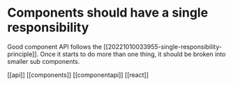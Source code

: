# Components should have a single responsibility

Good component API follows the [[20221010033955-single-responsibility-principle]]. Once it starts to do more than one thing, it should be broken into smaller sub components.

[[api]]
[[components]]
[[componentapi]]
[[react]]